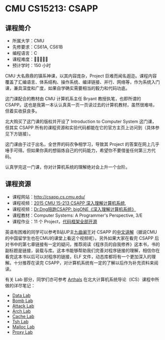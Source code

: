 # CMU CS15213: CSAPP

## 课程简介

- 所属大学：CMU
- 先修要求：CS61A, CS61B
- 编程语言：C
- 课程难度：🌟🌟🌟🌟🌟
- 预计学时：150 小时

CMU 大名鼎鼎的镇系神课，以其内容庞杂，Project 巨难而闻名遐迩。课程内容覆盖了汇编语言、体系结构、操作系统、编译链接、并行、网络等，作为系统入门课，兼具深度和广度，如果自学确实需要相当的毅力和代码功底。

这门课配合的教材由 CMU 计算机系主任 Bryant 教授执笔，也即所谓的 CSAPP。这也是我第一本认认真真一页一页读过去的计算机教材，虽然很难啃，但着实收获良多。

北大购买了这门课的版权并开设了 Introduction to Computer System 这门课，但其实 CSAPP 所有的课程资源和实验代码都能在它的官方主页上访问到（具体参见下方链接）。

这门课由于过于出名，全世界的码农争相学习，导致其 Project 的答案在网上几乎唾手可得。但如果你真的想锻炼自己的代码能力，希望你不要借鉴任何第三方代码。

认真学完这一门课，你对计算机系统的理解绝对会上升一个台阶。

## 课程资源

- 课程网站：<http://csapp.cs.cmu.edu/>
- 课程视频：[2015 CMU 15-213 CSAPP 深入理解计算机系统](https://www.bilibili.com/video/BV1iW411d7hd), 
- 课程视频：[Dr.Dng陪跑CSAPP: bigONE《深入理解计算机系统》](https://www.bilibili.com/video/BV1hf4y1P7qW)
- 课程教材：Computer Systems: A Programmer's Perspective, 3/E
- 课程作业：11 个 Project，[代码框架全部开源](http://csapp.cs.cmu.edu/3e/labs.html)

英语有困难的同学可以参考B站UP主[九曲阑干](https://space.bilibili.com/354767108/)对 CSAPP 的[中文讲解](https://www.bilibili.com/video/BV1cD4y1D7uR)（据说CMU的中国留学生也在CMU的课堂上看这个视频呢）。另外如果大家在看完 CSAPP 后对书中的第七章链接有一定的疑问，推荐阅读《程序员的自我修养》这本书，书的副标题是链接，装载与库。这本书能够帮助我们完善对程序链接的理解，相信你在看完这本书以后可以对程序的链接，ELF 文件，动态库都将有一个更加深入的理解。十分推荐在读完 CSAPP，对计算机系统有一定的了解以后作为补充资料来阅读。

有关 Lab 部分，同学们亦可参考 [Arthals](https://arthals.ink/about-me) 在北大计算机系统导论（ICS）课程中所做的详尽笔记：

- [Data Lab](https://arthals.ink/posts/experience/data-lab)
- [Bomb Lab](https://arthals.ink/posts/experience/bomb-lab)
- [Attack Lab](https://arthals.ink/posts/experience/attack-lab)
- [Arch Lab](https://arthals.ink/posts/experience/arch-lab)
- [Cache Lab](https://arthals.ink/posts/experience/cache-lab)
- [Tsh Lab](https://arthals.ink/posts/experience/tsh-lab)
- [Malloc Lab](https://arthals.ink/posts/experience/malloc-lab)
- [Proxy Lab](https://arthals.ink/posts/experience/proxy-lab)
